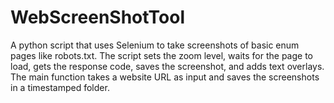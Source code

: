 # WebScreenShotTool
A python script that uses Selenium to take screenshots of basic enum pages like robots.txt. The script sets the zoom level, waits for the page to load, gets the response code, saves the screenshot, and adds text overlays. The main function takes a website URL as input and saves the screenshots in a timestamped folder.
